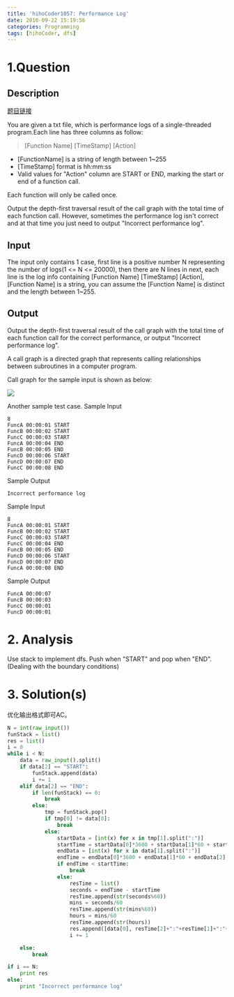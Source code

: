 ```yaml
---
title: 'hihoCoder1057: Performance Log'
date: 2016-09-22 15:19:56
categories: Programming
tags: [hihoCoder, dfs]
---
```


# 1.Question

## Description
[题目链接]()

You are given a txt file, which is performance logs of a single-threaded program.Each line has three columns as follow:

>[Function Name] [TimeStamp] [Action]
* [FunctionName] is a string of length between 1~255
* [TimeStamp] format is hh:mm:ss
* Valid values for "Action" column are START or END, marking the start or end of a function call.

Each function will only be called once.

Output the depth-first traversal result of the call graph with the total time of each function call. However, sometimes the performance log isn't correct and at that time you just need to output "Incorrect performance log".
## Input

The input only contains 1 case, first line is a positive number N representing the number of logs(1 <= N <= 20000), then there are N lines in next, each line is the log info containing [Function Name] [TimeStamp] [Action], [Function Name] is a string, you can assume the [Function Name] is distinct and the length between 1~255.
## Output

Output the depth-first traversal result of the call graph with the total time of each function call for the correct performance, or output "Incorrect performance log".

A call graph is a directed graph that represents calling relationships between subroutines in a computer program.

Call graph for the sample input is shown as below:

![](/home/jason/Pictures/14136920697494.png)

Another sample test case.
Sample Input

    8
    FuncA 00:00:01 START
    FuncB 00:00:02 START
    FuncC 00:00:03 START
    FuncA 00:00:04 END
    FuncB 00:00:05 END
    FuncD 00:00:06 START
    FuncD 00:00:07 END
    FuncC 00:00:08 END

Sample Output

    Incorrect performance log


Sample Input

    8
    FuncA 00:00:01 START
    FuncB 00:00:02 START
    FuncC 00:00:03 START
    FuncC 00:00:04 END
    FuncB 00:00:05 END
    FuncD 00:00:06 START
    FuncD 00:00:07 END
    FuncA 00:00:08 END

Sample Output

    FuncA 00:00:07
    FuncB 00:00:03
    FuncC 00:00:01
    FuncD 00:00:01

# 2. Analysis
Use stack to implement dfs. Push when "START" and pop when "END".(Dealing with the boundary conditions)
# 3. Solution(s)
优化输出格式即可AC。
```python
N = int(raw_input())
funStack = list()
res = list()
i = 0
while i < N:
    data = raw_input().split()
    if data[2] == "START":
        funStack.append(data)
        i += 1
    elif data[2] == "END":
        if len(funStack) == 0:
            break
        else:
            tmp = funStack.pop()
            if tmp[0] != data[0]:
                break
            else:
                startData = [int(x) for x in tmp[1].split(":")]
                startTime = startData[0]*3600 + startData[1]*60 + startData[2]
                endData = [int(x) for x in data[1].split(":")]
                endTime = endData[0]*3600 + endData[1]*60 + endData[2]
                if endTime < startTime:
                    break
                else:
                    resTime = list()
                    seconds = endTime - startTime
                    resTime.append(str(seconds%60))
                    mins = seconds/60
                    resTime.append(str(mins%60))
                    hours = mins/60
                    resTime.append(str(hours))
                    res.append([data[0], resTime[2]+":"+resTime[1]+":"+resTime[0]])
                    i += 1

    else:
        break

if i == N:
    print res
else:
    print "Incorrect performance log"

```
